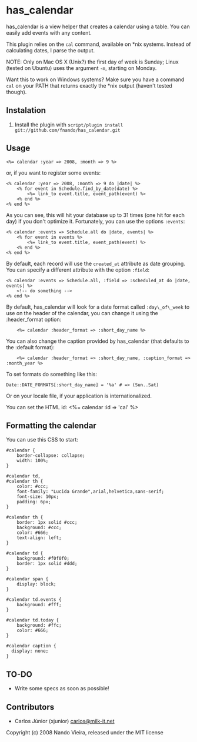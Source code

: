has\_calendar
============

has\_calendar is a view helper that creates a calendar using a table. You can 
easily add events with any content.

This plugin relies on the `cal` command, available on *nix systems. Instead 
of calculating dates, I parse the output.

NOTE: Only on Mac OS X (Unix?) the first day of week is Sunday; Linux (tested
on Ubuntu) uses the argument `-m`, starting on Monday.

Want this to work on Windows systems? Make sure you have a command `cal` on 
your PATH that returns exactly the *nix output (haven't tested though).

Instalation
-----------

1) Install the plugin with `script/plugin install git://github.com/fnando/has_calendar.git`

Usage
-----

	<%= calendar :year => 2008, :month => 9 %>

or, if you want to register some events:

	<% calendar :year => 2008, :month => 9 do |date| %>
		<% for event in Schedule.find_by_date(date) %>
			<%= link_to event.title, event_path(event) %>
		<% end %>
	<% end %>

As you can see, this will hit your database up to 31 times (one hit for each 
day) if you don't optimize it. Fortunately, you can use the options `:events`:

	<% calendar :events => Schedule.all do |date, events| %>
		<% for event in events %>
			<%= link_to event.title, event_path(event) %>
		<% end %>
	<% end %>

By default, each record will use the `created_at` attribute as date grouping. 
You can specify a different attribute with the option `:field`:

	<% calendar :events => Schedule.all, :field => :scheduled_at do |date, events| %>
		<!-- do something -->
	<% end %>

By default, has\_calendar will look for a date format called `:day\_of\_week` to use on the
header of the calendar, you can change it using the :header_format option:

        <%= calendar :header_format => :short_day_name %>

You can also change the caption provided by has\_calendar (that defaults to the
:default format):

        <%= calendar :header_format => :short_day_name, :caption_format => :month_year %>

To set formats do something like this:

	Date::DATE_FORMATS[:short_day_name] = '%a' # => (Sun..Sat)

Or on your locale file, if your application is internationalized.

You can set the HTML id:
	<%= calendar :id => 'cal' %>
	
Formatting the calendar
-----------------------

You can use this CSS to start:

	#calendar {
		border-collapse: collapse;
		width: 100%;
	}

	#calendar td,
	#calendar th {
		color: #ccc;
		font-family: "Lucida Grande",arial,helvetica,sans-serif;
		font-size: 10px;
		padding: 6px;
	}

	#calendar th {
		border: 1px solid #ccc;
		background: #ccc;
		color: #666;
		text-align: left;
	}

	#calendar td {
		background: #f0f0f0;
		border: 1px solid #ddd;
	}

	#calendar span {
		display: block;
	}

	#calendar td.events {
		background: #fff;
	}

	#calendar td.today {
		background: #ffc;
		color: #666;
	}

	#calendar caption {
	  display: none;
	}

TO-DO
-----

- Write some specs as soon as possible!

Contributors
------------

* Carlos Júnior (xjunior) <carlos@milk-it.net>

Copyright (c) 2008 Nando Vieira, released under the MIT license
